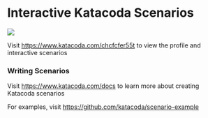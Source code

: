 # Interactive Katacoda Scenarios

[![](http://shields.katacoda.com/katacoda/chcfcfer55t/count.svg)](https://www.katacoda.com/chcfcfer55t "Get your profile on Katacoda.com")

Visit https://www.katacoda.com/chcfcfer55t to view the profile and interactive scenarios

### Writing Scenarios
Visit https://www.katacoda.com/docs to learn more about creating Katacoda scenarios

For examples, visit https://github.com/katacoda/scenario-example
